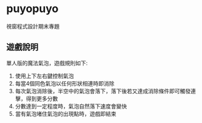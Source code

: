 # puyopuyo
視窗程式設計期末專題
## 遊戲說明
單人版的魔法氣泡，遊戲規則如下:
1. 使用上下左右鍵控制氣泡
2. 每當4個同色氣泡以任何形狀相連時即消除
3. 每次氣泡消除後，半空中的氣泡會落下，落下後若又達成消除條件即可觸發連擊，得到更多分數
4. 分數達到一定程度時，氣泡自然落下速度會變快
5. 當有氣泡堵住氣泡的出現點時，遊戲即結束
